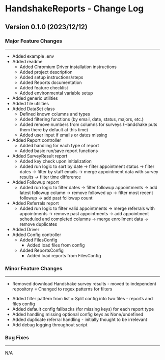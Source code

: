 # HandshakeReports - Change Log

## Version 0.1.0 (2023/12/12)

### Major Feature Changes

---

- Added example .env
- Added readme
  - Added Chromium Driver installation instructions
  - Added project description
  - Added setup instructions/steps
  - Added Reports documentation
  - Added feature checklist
  - Added environmental variable setup
- Added generic utilities
- Added file utilities
- Added DataSet class
  - Defined known columns and types
  - Added filtering functions (by email, date, status, majors, etc.)
  - Added remove numbers from columns for surveys (Handshake puts them there by default at this time)
  - Added user input if emails or dates missing
- Added Report controller
  - Added handling for each type of report
  - Added basic run/save report functions
- Added SurveyResult report
  - Added key check upon initialization
  - Added run logic to sort by date -> filter appointment status -> filter dates -> filter by staff emails -> merge appointment data with survey results -> filter time difference
- Added Followup report
  - Added run logic to filter dates -> filter followup appointments -> add latest followup column -> remove followed up -> filter most recent followup -> add past followup count
- Added Referrals report
  - Added run logic to filter valid appointments -> merge referrals with appointments -> remove past appointments -> add appointment scheduled and completed columns -> merge enrollment data -> remove duplicates
- Added Driver
- Added Config controller
  - Added FilesConfig
    - Added load files from config
  - Added ReportsConfig
    - Added load reports from FilesConfig

### Minor Feature Changes

---

- Removed download Handshake survey results - moved to independent repository
  = Changed to regex patterns for filters

* Added filter pattern from list
  = Split config into two files - reports and files config
* Added default config fallbacks (for missing keys) for each report type
* Added handling missing optional config keys as None/undefined
* Added duplicate referral handling - initially thought to be irrelevant
* Add debug logging throughout script

### Bug Fixes

---
N/A
